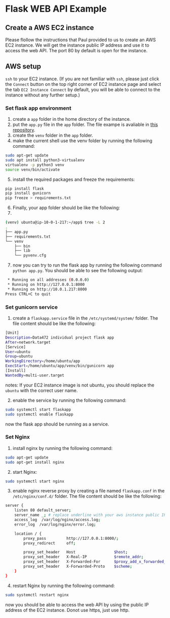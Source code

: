 # Flask WEB API Example

## Create a AWS EC2 instance

Please flollow the instructions that Paul provided to us to create an AWS EC2 instance. We will get the instance public IP address and use it to access the web API. The port 80 by default is open for the instance.

## AWS setup

`ssh` to your EC2 instance. (If you are not familiar with `ssh`, please just click the `Connect` button on the top right corner of EC2 instance page and select the tab `EC2 Instance Connect` by default, you will be able to connect to the instance without any further setup.)

### Set flask app environment

1. create a `app` folder in the home directory of the instance.
2. put the `app.py` file in the `app` folder. The file exampe is avaliable in [this repository](https://github.com/Data472-Individual-Project-Pipeline/flask-web-api-example).
3. create the `venv` folder in the `app` folder.
4. make the current shell use the venv folder by running the following command:

```bash
sudo apt-get update
sudo apt install python3-virtualenv
virtualenv -p python3 venv
source venv/bin/activate
```

5. install the required packages and freeze the requirements:

```bash
pip install flask
pip install gunicorn
pip freeze > requirements.txt
```

6. Finally, your app folder should be like the following:
7. 
```bash
(venv) ubuntu@ip-10-0-1-217:~/app$ tree -L 2
.
├── app.py
├── requirements.txt
└── venv
    ├── bin
    ├── lib
    └── pyvenv.cfg
```

7. now you can try to run the flask app by running the following command `python app.py`. You should be able to see the following output:

```bash
 * Running on all addresses (0.0.0.0)
 * Running on http://127.0.0.1:8000
 * Running on http://10.0.1.217:8000
Press CTRL+C to quit
```

### Set gunicorn service

1. create a `flaskapp.service` file in the `/etc/systemd/system/` folder. The file content should be like the following:

```bash
[Unit]
Description=Data472 individual project flask app
After=network.target
[Service]
User=ubuntu
Group=ubuntu
WorkingDirectory=/home/ubuntu/app
ExecStart=/home/ubuntu/app/venv/bin/gunicorn app
[Install]
WantedBy=multi-user.target
```

notes: If your EC2 instance image is not ubuntu, you should replace the `ubuntu` with the correct user name.

2. enable the service by running the following command:

```bash
sudo systemctl start flaskapp
sudo systemctl enable flaskapp
```

now the flask app should be running as a service.

### Set Nginx

1. install nginx by running the following command:

```bash
sudo apt-get update
sudo apt-get install nginx
```

2. start Nginx:

```bash
sudo systemctl start nginx
```

3. enable nginx reverse proxy by creating a file named `flaskapp.conf` in the `/etc/nginx/conf.d/` folder. The file content should be like the following:

```bash
server {
    listen 80 default_server;
    server_name _; # replace underline with your aws instance public IP address
    access_log  /var/log/nginx/access.log;
    error_log  /var/log/nginx/error.log;

    location / {
        proxy_pass         http://127.0.0.1:8000/;
        proxy_redirect     off;

        proxy_set_header   Host                 $host;
        proxy_set_header   X-Real-IP            $remote_addr;
        proxy_set_header   X-Forwarded-For      $proxy_add_x_forwarded_for;
        proxy_set_header   X-Forwarded-Proto    $scheme;
    }
}
```

4. restart Nginx by running the following command:

```bash
sudo systemctl restart nginx
```

now you should be able to access the web API by using the public IP address of the EC2 instance. Donot use https, just use http.
